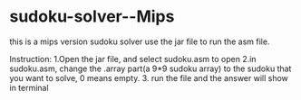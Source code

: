 # sudoku-solver--Mips
this is a mips version sudoku solver
use the jar file to run the asm file.

Instruction:
1.Open the jar file, and select sudoku.asm to open
2.in sudoku.asm, change the .array part(a 9*9 sudoku array) to the sudoku that you want to solve, 0 means empty.
3. run the file and the answer will show in terminal
